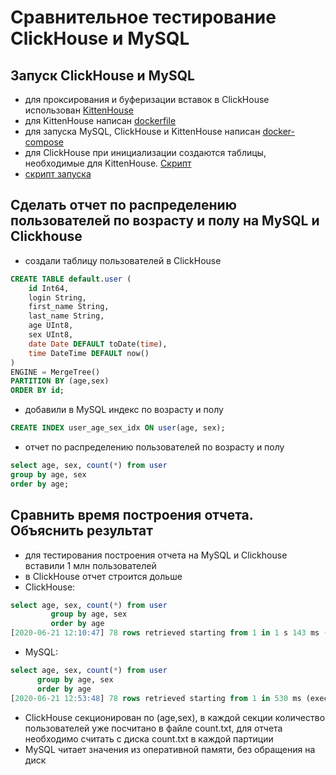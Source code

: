 # Сравнительное тестирование ClickHouse и MySQL

## Запуск ClickHouse и MySQL
- для проксирования и буферизации вставок в ClickHouse использован [KittenHouse](https://github.com/VKCOM/kittenhouse)
- для KittenHouse написан [dockerfile](./kittenhouse/Dockerfile)
- для запуска MySQL, ClickHouse и KittenHouse написан [docker-compose](docker-compose.yml)
- для ClickHouse при инициализации создаются таблицы, необходимые для KittenHouse. [Скрипт](./clickhouse-server/init/init_script.sql)
- [скрипт запуска](./start.sh)

## Сделать отчет по распределению пользователей по возрасту и полу на MySQL и Clickhouse
- создали таблицу пользователей в ClickHouse
```sql
CREATE TABLE default.user (
    id Int64,
    login String,
    first_name String,
    last_name String,
    age UInt8,
    sex UInt8,
    date Date DEFAULT toDate(time),
    time DateTime DEFAULT now()
)
ENGINE = MergeTree()
PARTITION BY (age,sex)
ORDER BY id;
``` 
- добавили в MySQL индекс по возрасту и полу
```sql
CREATE INDEX user_age_sex_idx ON user(age, sex);
```
- отчет по распределению пользователей по возрасту и полу
```sql
select age, sex, count(*) from user
group by age, sex
order by age;
```

## Сравнить время построения отчета. Объяснить результат
- для тестирования построения отчета на MySQL и Clickhouse вставили 1 млн пользователей
- в ClickHouse отчет строится дольше
- ClickHouse:
```sql
select age, sex, count(*) from user
         group by age, sex
         order by age
[2020-06-21 12:10:47] 78 rows retrieved starting from 1 in 1 s 143 ms (execution: 1 s 80 ms, fetching: 63 ms)
```
- MySQL:
```sql
select age, sex, count(*) from user
      group by age, sex
      order by age
[2020-06-21 12:53:48] 78 rows retrieved starting from 1 in 530 ms (execution: 470 ms, fetching: 60 ms)
```
- ClickHouse секционирован по (age,sex), в каждой секции количество пользователей уже посчитано в файле count.txt,
для отчета необходимо считать с диска count.txt в каждой партиции
- MySQL читает значения из оперативной памяти, без обращения на диск


